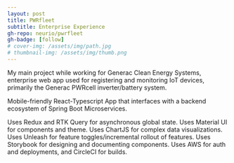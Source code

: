 ```yaml
---
layout: post
title: PWRfleet
subtitle: Enterprise Experience
gh-repo: neurio/pwrfleet
gh-badge: [follow]
# cover-img: /assets/img/path.jpg
# thumbnail-img: /assets/img/thumb.png
---
```

My main project while working for Generac Clean Energy Systems, enterprise web app used for registering and monitoring IoT devices, primarily the Generac PWRcell inverter/battery system.

Mobile-friendly React-Typescript App that interfaces with a backend ecosystem of Spring Boot Microservices.

Uses Redux and RTK Query for asynchronous global state. Uses Material UI for components and theme. Uses ChartJS for complex data visualizations. Uses Unleash for feature toggles/incremental rollout of features. Uses Storybook for designing and documenting components. Uses AWS for auth and deployments, and CircleCI for builds.
